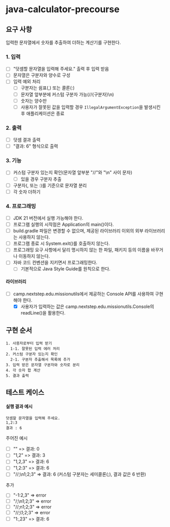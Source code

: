 # java-calculator-precourse

## 요구 사항

입력한 문자열에서 숫자를 추출하여 더하는 계산기를 구현한다.

### 1. 입력

- [ ] "덧셈할 문자열을 입력해 주세요." 출력 후 입력 받음
- [ ] 문자열은 구분자와 양수로 구성
- [ ] 입력 예외 처리
    - [ ] 구분자는 쉼표(,) 또는 콜론(:)
    - [ ] 문자열 앞부분에 커스텀 구분자 가능(//{구분자}\n)
    - [ ] 숫자는 양수만
    - [ ] 사용자가 잘못된 값을 입력할 경우 `IllegalArgumentException`을 발생시킨 후 애플리케이션은 종료

### 2. 출력

- [ ] 덧셈 결과 출력
- [ ] "결과: 6" 형식으로 출력

### 3. 기능

- [ ] 커스텀 구분자 있는지 확인(문자열 앞부분 "//"와 "\n" 사이 문자)
    - [ ] 있을 경우 구분자 추출
- [ ] 구분자(, 또는 :)를 기준으로 문자열 분리
- [ ] 각 숫자 더하기

### 4. 프로그래밍

- [ ] JDK 21 버전에서 실행 가능해야 한다.
- [ ] 프로그램 실행의 시작점은 Application의 main()이다.
- [ ] build.gradle 파일은 변경할 수 없으며, 제공된 라이브러리 이외의 외부 라이브러리는 사용하지 않는다.
- [ ] 프로그램 종료 시 System.exit()를 호출하지 않는다.
- [ ] 프로그래밍 요구 사항에서 달리 명시하지 않는 한 파일, 패키지 등의 이름을 바꾸거나 이동하지 않는다.
- [ ] 자바 코드 컨벤션을 지키면서 프로그래밍한다.
    - [ ] 기본적으로 Java Style Guide를 원칙으로 한다.

#### 라이브러리

- [ ] camp.nextstep.edu.missionutils에서 제공하는 Console API를 사용하여 구현해야 한다.
    - [x] 사용자가 입력하는 값은 camp.nextstep.edu.missionutils.Console의 readLine()을 활용한다.

## 구현 순서

```
1. 사용자로부터 입력 받기
  1-1. 잘못된 입력 에러 처리
2. 커스텀 구분자 있는지 확인
  2-1. 구분자 추출해서 목록에 추가
3. 입력 받은 문자열 구분자와 숫자로 분리
4. 각 숫자 합 계산
5. 결과 출력 
```

## 테스트 케이스

#### 실행 결과 예시

    덧셈할 문자열을 입력해 주세요.
    1,2:3
    결과 : 6

주어진 예시

- [ ] "" => 결과: 0
- [ ] "1,2" => 결과: 3
- [ ] "1,2,3" => 결과: 6
- [ ] "1,2:3" => 결과: 6
- [ ] "//;\n1;2;3" => 결과: 6 (커스텀 구분자는 세미콜론(;), 결과 값은 6 반환)

추가

- [ ] "-1:2,3" => error
- [ ] "/;\n1;2;3" => error
- [ ] "//;n1;2;3" => error
- [ ] "//;\1;2;3" => error
- [ ] "1:,23" => 결과: 6
